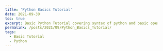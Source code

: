 ```yaml
---
title: 'Python Basics Tutorial'
date: 2021-09-30
toc: true
excerpt: Basic Python Tutorial covering syntax of python and basic operations in python.
permalink: /posts/2021/09/Python_Basics_Tutorial/
tags:
  - Basic Tutorial
  - Python
---
```


<style type="text/css">
  /* Set width to 600px, and center box */
.gist {
  margin-left: auto;
  margin-right: auto;
  width: 750px !important;
}

/* Limit height and width of script box, and enable scrollbars */
.gist-data {
    height:475px;
    overflow-y: visible;
    width: 750px;
    overflow-x: visible;
}
</style>  
<script src="https://gist.github.com/sandeshkatakam/de605aca8f7afa1bad9f5c3c2c69c3ed.js"></script>
